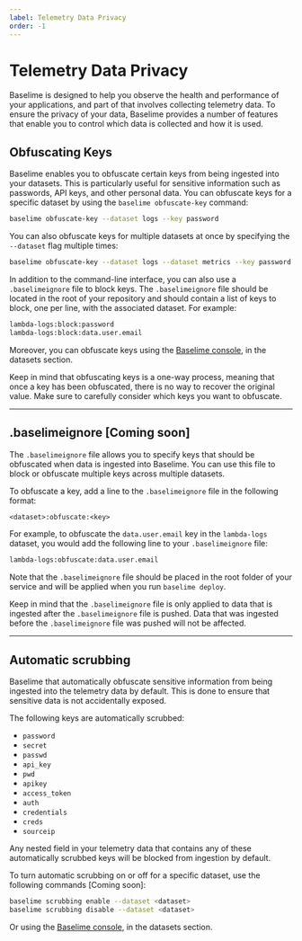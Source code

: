 ```yaml
---
label: Telemetry Data Privacy
order: -1
---
```


# Telemetry Data Privacy

Baselime is designed to help you observe the health and performance of your applications, and part of that involves collecting telemetry data. To ensure the privacy of your data, Baselime provides a number of features that enable you to control which data is collected and how it is used.

## Obfuscating Keys

Baselime enables you to obfuscate certain keys from being ingested into your datasets. This is particularly useful for sensitive information such as passwords, API keys, and other personal data. You can obfuscate keys for a specific dataset by using the `baselime obfuscate-key` command:

```bash :icon-terminal: terminal
baselime obfuscate-key --dataset logs --key password
```

You can also obfuscate keys for multiple datasets at once by specifying the `--dataset` flag multiple times:

```bash :icon-terminal: terminal
baselime obfuscate-key --dataset logs --dataset metrics --key password
```

In addition to the command-line interface, you can also use a `.baselimeignore` file to block keys. The `.baselimeignore` file should be located in the root of your repository and should contain a list of keys to block, one per line, with the associated dataset. For example:

```txt # :icon-code: .baselimeignore
lambda-logs:block:password
lambda-logs:block:data.user.email
```

Moreover, you can obfuscate keys using the [Baselime console](https://console.baselime.io), in the datasets section.

Keep in mind that obfuscating keys is a one-way process, meaning that once a key has been obfuscated, there is no way to recover the original value. Make sure to carefully consider which keys you want to obfuscate.

---

## .baselimeignore [Coming soon]

The `.baselimeignore` file allows you to specify keys that should be obfuscated when data is ingested into Baselime. You can use this file to block or obfuscate multiple keys across multiple datasets.

To obfuscate a key, add a line to the `.baselimeignore` file in the following format:

```txt # :icon-code: .baselimeignore
<dataset>:obfuscate:<key>
```

For example, to obfuscate the `data.user.email` key in the `lambda-logs` dataset, you would add the following line to your `.baselimeignore` file:

```txt # :icon-code: .baselimeignore
lambda-logs:obfuscate:data.user.email
```

Note that the `.baselimeignore` file should be placed in the root folder of your service and will be applied when you run `baselime deploy`.

Keep in mind that the `.baselimeignore` file is only applied to data that is ingested after the `.baselimeignore` file is pushed. Data that was ingested before the `.baselimeignore` file was pushed will not be affected.

---

## Automatic scrubbing

Baselime that automatically obfuscate sensitive information from being ingested into the telemetry data by default. This is done to ensure that sensitive data is not accidentally exposed.

The following keys are automatically scrubbed:

- `password`
- `secret`
- `passwd`
- `api_key`
- `pwd`
- `apikey`
- `access_token`
- `auth`
- `credentials`
- `creds`
- `sourceip`

Any nested field in your telemetry data that contains any of these automatically scrubbed keys will be blocked from ingestion by default.

To turn automatic scrubbing on or off for a specific dataset, use the following commands [Coming soon]:

```bash :icon-terminal: terminal
baselime scrubbing enable --dataset <dataset>
baselime scrubbing disable --dataset <dataset>
```

Or using the [Baselime console](https://console.baselime.io), in the datasets section.
